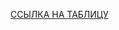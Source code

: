 [ССЫЛКА НА ТАБЛИЦУ](https://docs.google.com/spreadsheets/d/1DkQ__gbqnDeCWTxhfcl3oYyognL1XdpFl-mvCqSO-as/edit?usp=sharing/)
